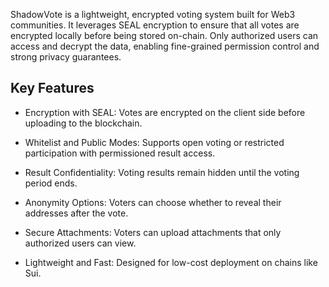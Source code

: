 ShadowVote is a lightweight, encrypted voting system built for Web3 communities. It leverages SEAL encryption to ensure that all votes are encrypted locally before being stored on-chain. Only authorized users can access and decrypt the data, enabling fine-grained permission control and strong privacy guarantees.

## Key Features

- Encryption with SEAL: Votes are encrypted on the client side before uploading to the blockchain.

- Whitelist and Public Modes: Supports open voting or restricted participation with permissioned result access.

- Result Confidentiality: Voting results remain hidden until the voting period ends.

- Anonymity Options: Voters can choose whether to reveal their addresses after the vote.

- Secure Attachments: Voters can upload attachments that only authorized users can view.

- Lightweight and Fast: Designed for low-cost deployment on chains like Sui.
